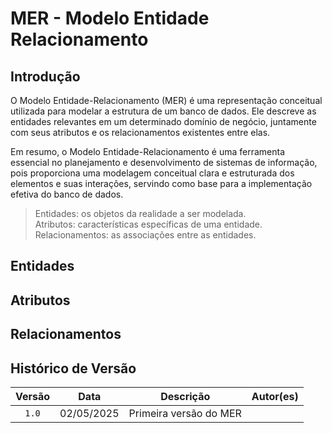 # MER - Modelo Entidade Relacionamento

## Introdução

O Modelo Entidade-Relacionamento (MER) é uma representação conceitual utilizada para modelar a estrutura de um banco de dados. Ele descreve as entidades relevantes em um determinado domínio de negócio, juntamente com seus atributos e os relacionamentos existentes entre elas.

Em resumo, o Modelo Entidade-Relacionamento é uma ferramenta essencial no planejamento e desenvolvimento de sistemas de informação, pois proporciona uma modelagem conceitual clara e estruturada dos elementos e suas interações, servindo como base para a implementação efetiva do banco de dados.

> Entidades: os objetos da realidade a ser modelada.<br>
> Atributos: características específicas de uma entidade.<br>
> Relacionamentos: as associações entre as entidades.<br>



## Entidades



## Atributos


## Relacionamentos




## Histórico de Versão

| Versão | Data | Descrição | Autor(es) |
| :-: | :-: | :-: | :-: | 
| `1.0`  | 02/05/2025 | Primeira versão  do MER  | [ ]() |



